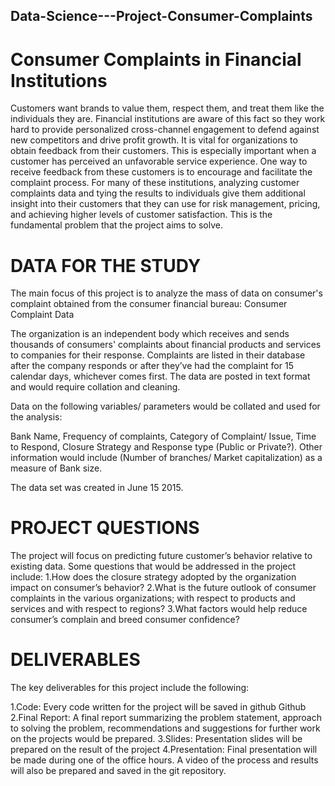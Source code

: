 ## Data-Science---Project-Consumer-Complaints

# Consumer Complaints in Financial Institutions 

Customers want brands to value them, respect them, and treat them like the individuals they are. Financial institutions are aware of this fact so they work hard to provide personalized cross-channel engagement to defend against new competitors and drive profit growth. It is vital for organizations to obtain feedback from their customers. This is especially important when a customer has perceived an unfavorable service experience. One way to receive feedback from these customers is to encourage and facilitate the complaint process. For many of these institutions, analyzing customer complaints data and tying the results to individuals give them additional insight into their customers that they can use for risk management, pricing, and achieving higher levels of customer satisfaction. This is the fundamental problem that the project aims to solve.

# DATA FOR THE STUDY
The main focus of this project is to analyze the mass of data on consumer's complaint obtained from the consumer financial bureau: 
Consumer Complaint Data

The organization is an independent body which receives and sends thousands of consumers' complaints about financial products and services to companies for their response. Complaints are listed in their database after the company responds or after they’ve had the complaint for 15 calendar days, whichever comes first. The data are posted in text format and would require collation and cleaning.

Data on the following variables/ parameters would be collated and used for the analysis: 

Bank Name, Frequency of complaints, Category of Complaint/ Issue, Time to Respond, Closure Strategy and Response type (Public or Private?). Other information would include (Number of branches/ Market capitalization) as a measure of Bank size.

The data set was created in June 15 2015.    

# PROJECT QUESTIONS
The project will focus on predicting future customer’s behavior relative to existing data. Some questions that would be addressed in the project include:
1.How does the closure strategy adopted by the organization impact on consumer’s behavior?
2.What is the future outlook of consumer complaints in the various organizations; with respect to products and services and with respect to regions?
3.What factors would help reduce consumer’s complain and breed consumer confidence?

# DELIVERABLES
The key deliverables for this project include the following:

1.Code: Every code written for the project will be saved in github Github
2.Final Report: A final report summarizing the problem statement, approach to solving the problem, recommendations and suggestions for further work on the projects would be prepared.
3.Slides: Presentation slides will be prepared on the result of the project 
4.Presentation: Final presentation will be made during one of the office hours. A video of the process and results will also be prepared and saved in the git repository.
